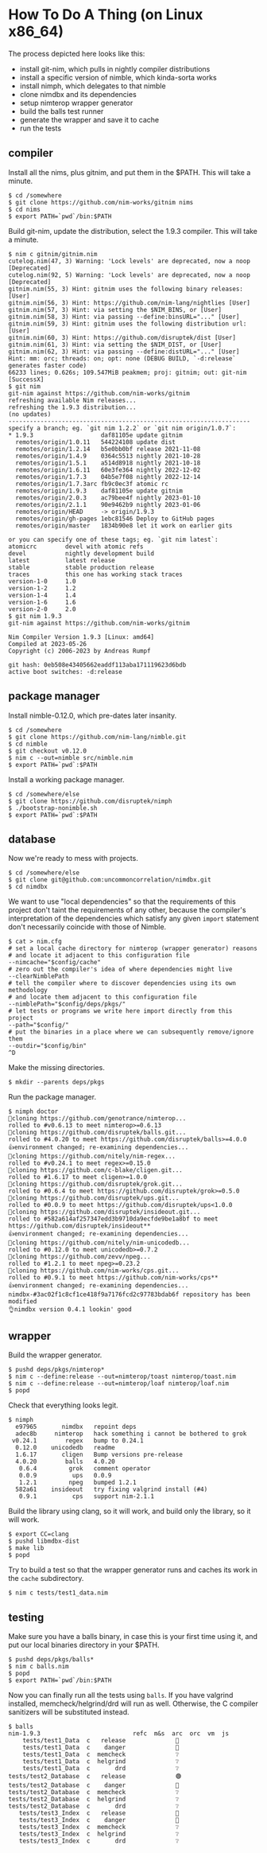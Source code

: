 # How To Do A Thing (on Linux x86_64)

The process depicted here looks like this:
- install git-nim, which pulls in nightly compiler distributions
- install a specific version of nimble, which kinda-sorta works
- install nimph, which delegates to that nimble
- clone nimdbx and its dependencies
- setup nimterop wrapper generator
- build the balls test runner
- generate the wrapper and save it to cache
- run the tests

## compiler
Install all the nims, plus gitnim, and put them in the $PATH.
This will take a minute.
```
$ cd /somewhere
$ git clone https://github.com/nim-works/gitnim nims
$ cd nims
$ export PATH=`pwd`/bin:$PATH
```
Build git-nim, update the distribution, select the 1.9.3 compiler.
This will take a minute.
```
$ nim c gitnim/gitnim.nim
cutelog.nim(47, 3) Warning: 'Lock levels' are deprecated, now a noop [Deprecated]
cutelog.nim(92, 5) Warning: 'Lock levels' are deprecated, now a noop [Deprecated]
gitnim.nim(55, 3) Hint: gitnim uses the following binary releases: [User]
gitnim.nim(56, 3) Hint: https://github.com/nim-lang/nightlies [User]
gitnim.nim(57, 3) Hint: via setting the $NIM_BINS, or [User]
gitnim.nim(58, 3) Hint: via passing --define:binsURL="..." [User]
gitnim.nim(59, 3) Hint: gitnim uses the following distribution url: [User]
gitnim.nim(60, 3) Hint: https://github.com/disruptek/dist [User]
gitnim.nim(61, 3) Hint: via setting the $NIM_DIST, or [User]
gitnim.nim(62, 3) Hint: via passing --define:distURL="..." [User]
Hint: mm: orc; threads: on; opt: none (DEBUG BUILD, `-d:release` generates faster code)
66233 lines; 0.626s; 109.547MiB peakmem; proj: gitnim; out: git-nim [SuccessX]
$ git nim
git-nim against https://github.com/nim-works/gitnim
refreshing available Nim releases...
refreshing the 1.9.3 distribution...
(no updates)
--------------------------------------------------------------------
specify a branch; eg. `git nim 1.2.2` or `git nim origin/1.0.7`:
* 1.9.3                   daf81105e update gitnim
  remotes/origin/1.0.11   544224108 update dist
  remotes/origin/1.2.14   b5e0bb0bf release 2021-11-08
  remotes/origin/1.4.9    0364c5513 nightly 2021-10-28
  remotes/origin/1.5.1    a514d8918 nightly 2021-10-18
  remotes/origin/1.6.11   60e3fe364 nightly 2022-12-02
  remotes/origin/1.7.3    04b5e7f08 nightly 2022-12-14
  remotes/origin/1.7.3arc fb9c0ec3f atomic rc
  remotes/origin/1.9.3    daf81105e update gitnim
  remotes/origin/2.0.3    ac79bee4f nightly 2023-01-10
  remotes/origin/2.1.1    90e9462b9 nightly 2023-01-06
  remotes/origin/HEAD     -> origin/1.9.3
  remotes/origin/gh-pages 1ebc81546 Deploy to GitHub pages
  remotes/origin/master   1834b90e8 let it work on earlier gits

or you can specify one of these tags; eg. `git nim latest`:
atomicrc        devel with atomic refs
devel           nightly development build
latest          latest release
stable          stable production release
traces          this one has working stack traces
version-1-0     1.0
version-1-2     1.2
version-1-4     1.4
version-1-6     1.6
version-2-0     2.0
$ git nim 1.9.3
git-nim against https://github.com/nim-works/gitnim

Nim Compiler Version 1.9.3 [Linux: amd64]
Compiled at 2023-05-26
Copyright (c) 2006-2023 by Andreas Rumpf

git hash: 0eb508e43405662eaddf113aba171119623d6bdb
active boot switches: -d:release
```

## package manager
Install nimble-0.12.0, which pre-dates later insanity.
```
$ cd /somewhere
$ git clone https://github.com/nim-lang/nimble.git
$ cd nimble
$ git checkout v0.12.0
$ nim c --out=nimble src/nimble.nim
$ export PATH=`pwd`:$PATH
```

Install a working package manager.
```
$ cd /somewhere/else
$ git clone https://github.com/disruptek/nimph
$ ./bootstrap-nonimble.sh
$ export PATH=`pwd`:$PATH
```

## database
Now we're ready to mess with projects.
```
$ cd /somewhere/else
$ git clone git@github.com:uncommoncorrelation/nimdbx.git
$ cd nimdbx
```

We want to use "local dependencies" so that the requirements of this
project don't taint the requirements of any other, because the compiler's
interpretation of the dependencies which satisfy any given `import` statement
don't necessarily coincide with those of Nimble.

```
$ cat > nim.cfg
# set a local cache directory for nimterop (wrapper generator) reasons
# and locate it adjacent to this configuration file
--nimcache="$config/cache"
# zero out the compiler's idea of where dependencies might live
--clearNimblePath
# tell the compiler where to discover dependencies using its own methodology
# and locate them adjacent to this configuration file
--nimblePath="$config/deps/pkgs/"
# let tests or programs we write here import directly from this project
--path="$config/"
# put the binaries in a place where we can subsequently remove/ignore them
--outdir="$config/bin"
^D
```
Make the missing directories.
```
$ mkdir --parents deps/pkgs
```
Run the package manager.
```
$ nimph doctor
👭cloning https://github.com/genotrance/nimterop...
rolled to #v0.6.13 to meet nimterop>=0.6.13
👭cloning https://github.com/disruptek/balls.git...
rolled to #4.0.20 to meet https://github.com/disruptek/balls>=4.0.0
👍environment changed; re-examining dependencies...
👭cloning https://github.com/nitely/nim-regex...
rolled to #v0.24.1 to meet regex>=0.15.0
👭cloning https://github.com/c-blake/cligen.git...
rolled to #1.6.17 to meet cligen>=1.0.0
👭cloning https://github.com/disruptek/grok.git...
rolled to #0.6.4 to meet https://github.com/disruptek/grok>=0.5.0
👭cloning https://github.com/disruptek/ups.git...
rolled to #0.0.9 to meet https://github.com/disruptek/ups<1.0.0
👭cloning https://github.com/disruptek/insideout.git...
rolled to #582a614af257347edd3b9710da9ecfde9be1a8bf to meet https://github.com/disruptek/insideout**
👍environment changed; re-examining dependencies...
👭cloning https://github.com/nitely/nim-unicodedb...
rolled to #0.12.0 to meet unicodedb>=0.7.2
👭cloning https://github.com/zevv/npeg...
rolled to #1.2.1 to meet npeg>=0.23.2
👭cloning https://github.com/nim-works/cps.git...
rolled to #0.9.1 to meet https://github.com/nim-works/cps**
👍environment changed; re-examining dependencies...
nimdbx-#3ac02f1c8cf1ce418f9a7176fcd2c97783bdab6f repository has been modified
👌nimdbx version 0.4.1 lookin' good
```

## wrapper
Build the wrapper generator.
```
$ pushd deps/pkgs/nimterop*
$ nim c --define:release --out=nimterop/toast nimterop/toast.nim
$ nim c --define:release --out=nimterop/loaf nimterop/loaf.nim
$ popd
```
Check that everything looks legit.
```
$ nimph
  e97965       nimdbx   repoint deps
  adec8b     nimterop   hack something i cannot be bothered to grok
 v0.24.1        regex   bump to 0.24.1
  0.12.0    unicodedb   readme
  1.6.17       cligen   Bump versions pre-release
  4.0.20        balls   4.0.20
   0.6.4         grok   comment operator
   0.0.9          ups   0.0.9
   1.2.1         npeg   bumped 1.2.1
  582a61    insideout   try fixing valgrind install (#4)
   0.9.1          cps   support nim-2.1.1
```
Build the library using clang, so it will work, and build only the library, so
it will work.
```
$ export CC=clang
$ pushd libmdbx-dist
$ make lib
$ popd
```
Try to build a test so that the wrapper generator runs and caches its work
in the `cache` subdirectory.
```
$ nim c tests/test1_data.nim
```

## testing

Make sure you have a balls binary, in case this is your first time using it,
and put our local binaries directory in your $PATH.
```
$ pushd deps/pkgs/balls*
$ nim c balls.nim
$ popd
$ export PATH=`pwd`/bin:$PATH
```
Now you can finally run all the tests using `balls`.  If you have valgrind
installed, memcheck/helgrind/drd will run as well.  Otherwise, the C
compiler sanitizers will be substituted instead.
```
$ balls
nim-1.9.3                          refc  m&s  arc  orc  vm  js
    tests/test1_Data  c   release              🔴
    tests/test1_Data  c    danger              🔴
    tests/test1_Data  c  memcheck              ❔
    tests/test1_Data  c  helgrind              ❔
    tests/test1_Data  c       drd              ❔
tests/test2_Database  c   release              🟢
tests/test2_Database  c    danger              🔴
tests/test2_Database  c  memcheck              ❔
tests/test2_Database  c  helgrind              ❔
tests/test2_Database  c       drd              ❔
   tests/test3_Index  c   release              🔴
   tests/test3_Index  c    danger              🔴
   tests/test3_Index  c  memcheck              ❔
   tests/test3_Index  c  helgrind              ❔
   tests/test3_Index  c       drd              ❔
```
